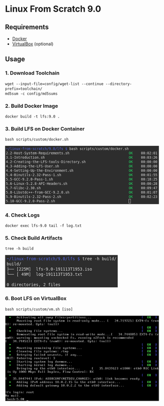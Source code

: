 # Linux From Scratch 9.0

## Requirements
* [Docker](https://docs.docker.com/install/)
* [VirtualBox](https://www.virtualbox.org/wiki/Downloads) (optional)

## Usage
### 1. Download Toolchain
```Shell
wget --input-file=config/wget-list --continue --directory-prefix=toolchain/
md5sum -c config/md5sums
```

### 2. Build Docker Image
```Shell
docker build -t lfs:9.0 .
```

### 3. Build LFS on Docker Container
```Shell
bash scripts/custom/docker.sh
```
![build example](https://raw.githubusercontent.com/gabriel376/linux-from-scratch/master/9.0/lfs/img/build.jpg)

### 4. Check Logs
```Shell
docker exec lfs-9.0 tail -f log.txt
```

### 5. Check Build Artifacts
```Shell
tree -h build
```
![artifacts example](https://raw.githubusercontent.com/gabriel376/linux-from-scratch/master/9.0/lfs/img/artifacts.jpg)

### 6. Boot LFS on VirtualBox
```Shell
bash scripts/custom/vm.sh [iso]
```
![boot example](https://raw.githubusercontent.com/gabriel376/linux-from-scratch/master/9.0/lfs/img/boot.jpg)
